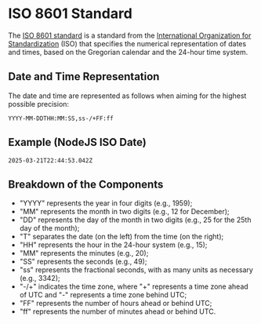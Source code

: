 # ISO 8601 Standard

The [ISO 8601 standard](https://en.wikipedia.org/wiki/ISO_8601) is a standard from the [International Organization for Standardization](https://en.wikipedia.org/wiki/International_Organization_for_Standardization) (ISO) that specifies the numerical representation of dates and times, based on the Gregorian calendar and the 24-hour time system.

## Date and Time Representation
The date and time are represented as follows when aiming for the highest possible precision:
```
YYYY-MM-DDTHH:MM:SS,ss-/+FF:ff
```

## Example (NodeJS ISO Date)
```
2025-03-21T22:44:53.042Z
```

## Breakdown of the Components
- "YYYY" represents the year in four digits (e.g., 1959);
- "MM" represents the month in two digits (e.g., 12 for December);
- "DD" represents the day of the month in two digits (e.g., 25 for the 25th day of the month);
- "T" separates the date (on the left) from the time (on the right);
- "HH" represents the hour in the 24-hour system (e.g., 15);
- "MM" represents the minutes (e.g., 20);
- "SS" represents the seconds (e.g., 49);
- "ss" represents the fractional seconds, with as many units as necessary (e.g., 3342);
- "-/+" indicates the time zone, where "+" represents a time zone ahead of UTC and "-" represents a time zone behind UTC;
- "FF" represents the number of hours ahead or behind UTC;
- "ff" represents the number of minutes ahead or behind UTC.